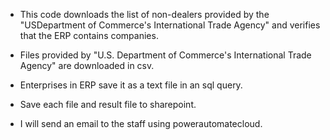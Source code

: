 * This code downloads the list of non-dealers provided by the "USDepartment of Commerce's International Trade Agency" and verifies that the ERP contains companies.

* Files provided by "U.S. Department of Commerce's International Trade Agency" are downloaded in csv.

* Enterprises in ERP save it as a text file in an sql query.

* Save each file and result file to sharepoint.

* I will send an email to the staff using powerautomatecloud.
